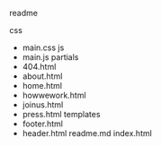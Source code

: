 readme


css
 - main.css
js
 - main.js
partials
 - 404.html
 - about.html
 - home.html
 - howwework.html
 - joinus.html
 - press.html
templates
 - footer.html
 - header.html
readme.md
index.html


